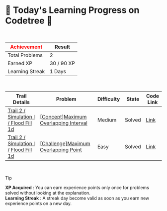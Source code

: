 # 🌲 Today's Learning Progress on Codetree 🌲

<br />

| <span style="color:red;display:block;text-align:center;"> **Achievement**</span> | Result |
|---|---|
|Total Problems| 2 |
| Earned XP | 30 / 90 XP |
| Learning Streak | 1 Days |

<br />

|Trail Details|Problem|Difficulty|State|Code Link|
|---|---|---|---|---|
|[Trail 2 / Simulation I / Flood Fill 1d](https://www.codetree.ai/trail-info/novice-mid/)|[[Concept]Maximum Overlapping Interval](https://www.codetree.ai/trails/complete/curated-cards/intro-maximum-overlapped-segments/)|Medium|Solved|[Link](https://github.com/linuschoudhury/codetree/blob/main/250722/Maximum%20Overlapping%20Interval/maximum-overlapped-segments.py)|
|[Trail 2 / Simulation I / Flood Fill 1d](https://www.codetree.ai/trail-info/novice-mid/)|[[Challenge]Maximum Overlapping Point](https://www.codetree.ai/trails/complete/curated-cards/challenge-maximum-overlapped-points/)|Easy|Solved|[Link](https://github.com/linuschoudhury/codetree/blob/main/250722/Maximum%20Overlapping%20Point/maximum-overlapped-points.py)|


<br />

> [!TIP]
> **XP Acquired** : You can earn experience points only once for problems solved without looking at the explanation.  
> **Learning Streak** : A streak day become valid as soon as you earn new experience points on a new day.


